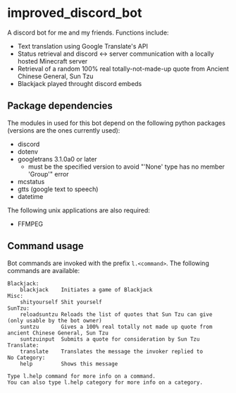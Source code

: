 # improved_discord_bot

A discord bot for me and my friends.
Functions include:

- Text translation using Google Translate's API
- Status retrieval and discord <-> server communication with a locally hosted Minecraft server
- Retrieval of a random 100% real totally-not-made-up quote from Ancient Chinese General, Sun Tzu
- Blackjack played throught discord embeds

## Package dependencies

The modules in used for this bot depend on the following python packages (versions are the ones currently used):

- discord
- dotenv
- googletrans 3.1.0a0 or later
  - must be the specified version to avoid "'None' type has no member 'Group'" error
- mcstatus
- gtts (google text to speech)
- datetime

The following unix applications are also required:

- FFMPEG


## Command usage

Bot commands are invoked with the prefix `l.<command>`. The following commands are available:

    Blackjack:
        blackjack    Initiates a game of Blackjack
    Misc:
        shityourself Shit yourself
    SunTzu:
        reloadsuntzu Reloads the list of quotes that Sun Tzu can give (only usable by the bot owner)
        suntzu       Gives a 100% real totally not made up quote from ancient Chinese General, Sun Tzu
        suntzuinput  Submits a quote for consideration by Sun Tzu
    Translate:
        translate    Translates the message the invoker replied to
    ​No Category:
        help         Shows this message

    Type l.help command for more info on a command.
    You can also type l.help category for more info on a category.
